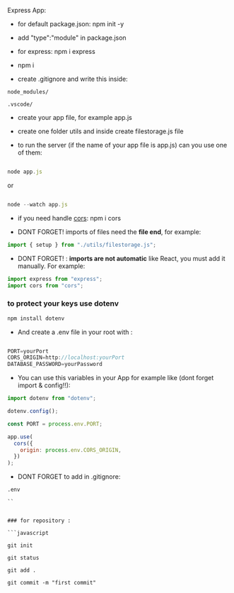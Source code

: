 Express App:

- for default package.json: npm init -y

- add "type":"module" in package.json

- for express: npm i express

- npm i

- create .gitignore and write this inside:

```
node_modules/

.vscode/

```

- create your app file, for example app.js

- create one folder utils and inside create filestorage.js file

- to run the server (if the name of your app file is app.js) can you use one of them:

```javascript

node app.js

```

or

```javascript

node --watch app.js


```

- if you need handle [cors](https://www.npmjs.com/package/cors): npm i cors

- DONT FORGET! imports of files need the **file end**, for example:

```javascript
import { setup } from "./utils/filestorage.js";
```

- DONT FORGET! : **imports are not automatic** like React, you must add it manually. For example:

```javascript
import express from "express";
import cors from "cors";
```

### to protect your keys use dotenv

```javascript
npm install dotenv

```

- And create a .env file in your root with :

```javascript

PORT=yourPort
CORS_ORIGIN=http://localhost:yourPort
DATABASE_PASSWORD=yourPassword

```

- You can use this variables in your App for example like (dont forget import & config!!):

```javascript
import dotenv from "dotenv";

dotenv.config();

const PORT = process.env.PORT;

app.use(
  cors({
    origin: process.env.CORS_ORIGIN,
  })
);
```

- DONT FORGET to add in .gitignore:

````
.env

``


### for repository :

```javascript

git init

git status

git add .

git commit -m "first commit"

````
